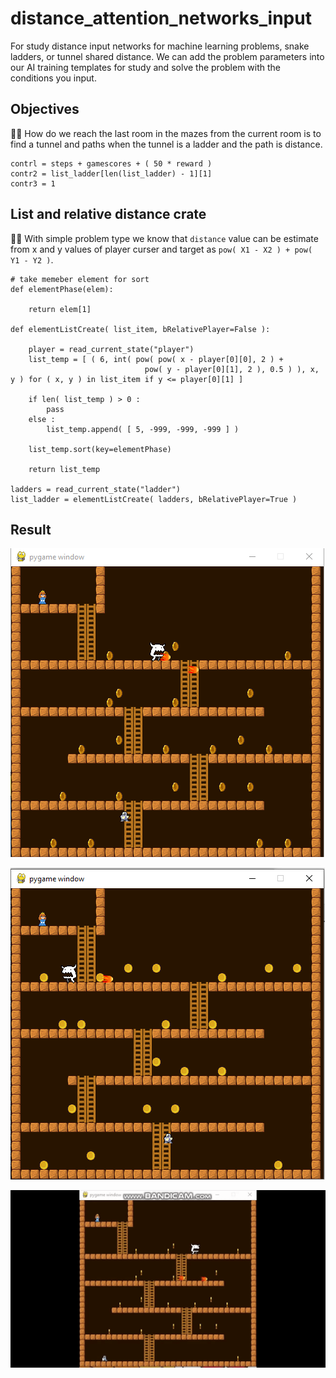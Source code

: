 # distance_attention_networks_input
For study distance input networks for machine learning problems, snake ladders, or tunnel shared distance. We can add the problem parameters into our AI training templates for study and solve the problem with the conditions you input.

## Objectives ##

🧸💬 How do we reach the last room in the mazes from the current room is to find a tunnel and paths when the tunnel is a ladder and the path is distance.

```
contrl = steps + gamescores + ( 50 * reward )
contr2 = list_ladder[len(list_ladder) - 1][1]
contr3 = 1
```

## List and relative distance crate ##

👧💬 With simple problem type we know that ```distance``` value can be estimate from x and y values of player curser and target as ```pow( X1 - X2 ) + pow( Y1 - Y2 )```.

```
# take memeber element for sort
def elementPhase(elem):

    return elem[1]
	
def elementListCreate( list_item, bRelativePlayer=False ):

	player = read_current_state("player")
	list_temp = [ ( 6, int( pow( pow( x - player[0][0], 2 ) + 
                              pow( y - player[0][1], 2 ), 0.5 ) ), x, y ) for ( x, y ) in list_item if y <= player[0][1] ]
	
	if len( list_temp ) > 0 :
		pass
	else :
		list_temp.append( [ 5, -999, -999, -999 ] )
		
	list_temp.sort(key=elementPhase)

	return list_temp
  
ladders = read_current_state("ladder")
list_ladder = elementListCreate( ladders, bRelativePlayer=True )
```

## Result ##

![sample picutre](https://github.com/jkaewprateep/distance_attention_networks_input/blob/main/01.png?raw=true "sample picutre")

![sample picutre](https://github.com/jkaewprateep/distance_attention_networks_input/blob/main/02.png?raw=true "sample picutre")

![sample picutre](https://github.com/jkaewprateep/distance_attention_networks_input/blob/main/MonsterKong.gif?raw=true "sample picutre")
